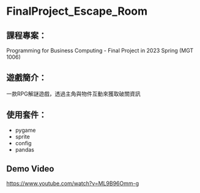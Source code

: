 # FinalProject_Escape_Room

## 課程專案：
Programming for Business Computing - Final Project in 2023 Spring (MGT 1006)

## 遊戲簡介：
一款RPG解謎遊戲，透過主角與物件互動來獲取破關資訊

## 使用套件：
- pygame
- sprite
- config
- pandas

## Demo Video
https://www.youtube.com/watch?v=ML9B96Omm-g
